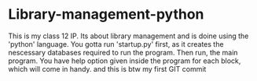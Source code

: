 # Library-management-python
This is my class 12 IP. Its about library management and is doine using the 'python' language. You gotta run 'startup.py' first, as it creates the nescessary databases required to run the program. Then run, the main program. You have help option given inside the program for each block, which will come in handy. and this is btw my first GIT commit
